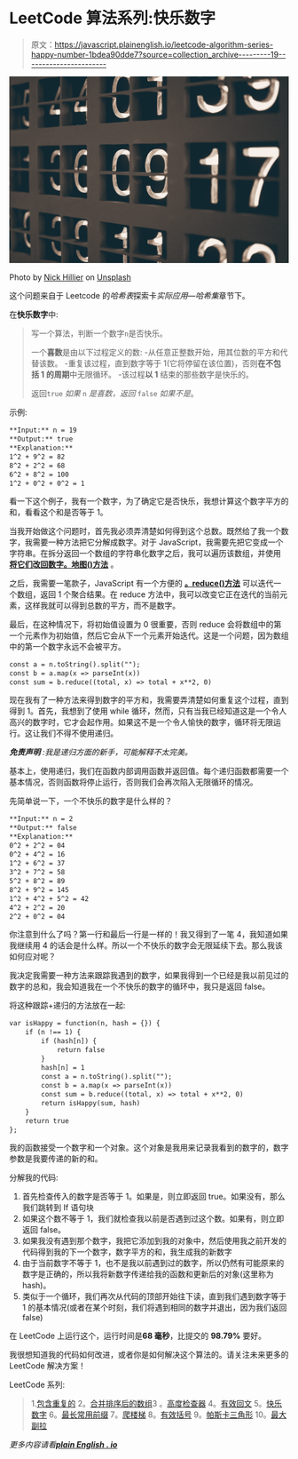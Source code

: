 # LeetCode 算法系列:快乐数字

> 原文：<https://javascript.plainenglish.io/leetcode-algorithm-series-happy-number-1bdea90dde7?source=collection_archive---------19----------------------->

![](img/d8e459d631b7b3ee50193af98319c632.png)

Photo by [Nick Hillier](https://unsplash.com/@nhillier?utm_source=unsplash&utm_medium=referral&utm_content=creditCopyText) on [Unsplash](https://unsplash.com/s/photos/numbers?utm_source=unsplash&utm_medium=referral&utm_content=creditCopyText)

这个问题来自于 Leetcode 的*哈希表*探索卡*实际应用—哈希集*章节下。

在**快乐数字**中:

> 写一个算法，判断一个数字`n`是否快乐。
> 
> 一个**喜数**是由以下过程定义的数:
> -从任意正整数开始，用其位数的平方和代替该数。
> -重复该过程，直到数字等于 1(它将停留在该位置)，否则**在不包括 1 的周期**中无限循环。
> -该过程**以 1** 结束的那些数字是快乐的。
> 
> 返回`true` *如果* `n` *是喜数，返回* `false` *如果不是*。

示例:

```
**Input:** n = 19
**Output:** true
**Explanation:**
1^2 + 9^2 = 82
8^2 + 2^2 = 68
6^2 + 8^2 = 100
1^2 + 0^2 + 0^2 = 1
```

看一下这个例子，我有一个数字，为了确定它是否快乐，我想计算这个数字平方的和，看看这个和是否等于 1。

当我开始做这个问题时，首先我必须弄清楚如何得到这个总数。既然给了我一个数字，我需要一种方法把它分解成数字。对于 JavaScript，我需要先把它变成一个字符串。在拆分返回一个数组的字符串化数字之后，我可以遍历该数组，并使用 [**将它们改回数字。地图()方法**](https://developer.mozilla.org/en-US/docs/Web/JavaScript/Reference/Global_Objects/Map) 。

之后，我需要一笔款子，JavaScript 有一个方便的 [**。reduce()方法**](https://developer.mozilla.org/en-US/docs/Web/JavaScript/Reference/Global_Objects/Array/Reduce) 可以迭代一个数组，返回 1 个聚合结果。在 reduce 方法中，我可以改变它正在迭代的当前元素，这样我就可以得到总数的平方，而不是数字。

最后，在这种情况下，将初始值设置为 0 很重要，否则 reduce 会将数组中的第一个元素作为初始值，然后它会从下一个元素开始迭代。这是一个问题，因为数组中的第一个数字永远不会被平方。

```
const a = n.toString().split("");
const b = a.map(x => parseInt(x))
const sum = b.reduce((total, x) => total + x**2, 0)
```

现在我有了一种方法来得到数字的平方和，我需要弄清楚如何重复这个过程，直到得到 1。首先，我想到了使用 while 循环，然而，只有当我已经知道这是一个令人高兴的数字时，它才会起作用。如果这不是一个令人愉快的数字，循环将无限运行。这让我们不得不使用递归。

***免责声明*** *:我是递归方面的新手，可能解释不太完美。*

基本上，使用递归，我们在函数内部调用函数并返回值。每个递归函数都需要一个基本情况，否则函数将停止运行，否则我们会再次陷入无限循环的情况。

先简单说一下，一个不快乐的数字是什么样的？

```
**Input:** n = 2
**Output:** false
**Explanation:**
0^2 + 2^2 = 04
0^2 + 4^2 = 16
1^2 + 6^2 = 37
3^2 + 7^2 = 58
5^2 + 8^2 = 89
8^2 + 9^2 = 145
1^2 + 4^2 + 5^2 = 42
4^2 + 2^2 = 20
2^2 + 0^2 = 04
```

你注意到什么了吗？第一行和最后一行是一样的！我又得到了一笔 4，我知道如果我继续用 4 的话会是什么样。所以一个不快乐的数字会无限延续下去。那么我该如何应对呢？

我决定我需要一种方法来跟踪我遇到的数字，如果我得到一个已经是我以前见过的数字的总和，我会知道我在一个不快乐的数字的循环中，我只是返回 false。

将这种跟踪+递归的方法放在一起:

```
var isHappy = function(n, hash = {}) {
    if (n !== 1) {
        if (hash[n]) {
            return false
        }
        hash[n] = 1
        const a = n.toString().split("");
        const b = a.map(x => parseInt(x))
        const sum = b.reduce((total, x) => total + x**2, 0)
        return isHappy(sum, hash)
    }
    return true
};
```

我的函数接受一个数字和一个对象。这个对象是我用来记录我看到的数字的，数字参数是我要传递的新的和。

分解我的代码:

1.  首先检查传入的数字是否等于 1。如果是，则立即返回 true。如果没有，那么我们跳转到 If 语句块
2.  如果这个数不等于 1，我们就检查我以前是否遇到过这个数。如果有，则立即返回 false。
3.  如果我没有遇到那个数字，我把它添加到我的对象中，然后使用我之前开发的代码得到我的下一个数字，数字平方的和，我生成我的新数字
4.  由于当前数字不等于 1，也不是我以前遇到过的数字，所以仍然有可能原来的数字是正确的，所以我将新数字传递给我的函数和更新后的对象(这里称为 hash)。
5.  类似于一个循环，我们再次从代码的顶部开始往下读，直到我们遇到数字等于 1 的基本情况(或者在某个时刻，我们将遇到相同的数字并退出，因为我们返回 false)

在 LeetCode 上运行这个，运行时间是**68 毫秒**，比提交的 **98.79%** 要好。

我很想知道我的代码如何改进，或者你是如何解决这个算法的。请关注未来更多的 LeetCode 解决方案！

LeetCode 系列:

> 1.[包含重复的](/leetcodes-series-contains-duplicate-644f3f8a3291)
> 2。[合并排序后的数组](https://kdshah6593.medium.com/leetcode-algorithm-series-merge-sorted-array-3ec101aa3cca)3
> 。[高度检查器](https://kdshah6593.medium.com/leetcode-algorithm-series-height-checker-2cb703879529)
> 4。[有效回文](https://kdshah6593.medium.com/leetcode-algorithm-series-valid-palindrome-3cd94c4b00cc)
> 5。[快乐数字](https://kdshah6593.medium.com/leetcode-algorithm-series-happy-number-1bdea90dde7)
> 6。[最长常用前缀](https://kdshah6593.medium.com/leetcode-algorithm-series-longest-common-prefix-fc40ba439ed7)
> 7。[爬楼梯](https://kdshah6593.medium.com/leetcode-algorithm-series-climbing-stairs-c308255dcb9e)
> 8。[有效括号](https://kdshah6593.medium.com/leetcode-algorithm-series-valid-parentheses-3a379f9dceb7)
> 9。[帕斯卡三角形](https://kdshah6593.medium.com/leetcode-algorithm-series-pascals-triangle-253856454598)
> 10。[最大副拉](https://kdshah6593.medium.com/leetcode-algorithm-series-maximum-subarray-776252f61ea0)

*更多内容请看*[***plain English . io***](http://plainenglish.io)